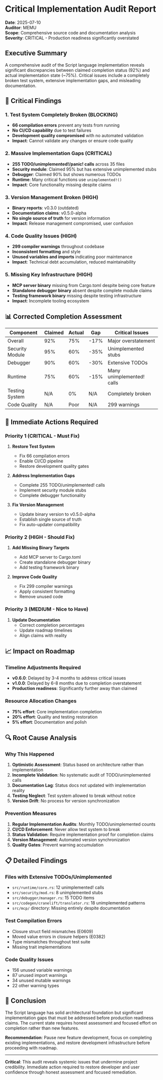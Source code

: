 # Critical Implementation Audit Report

**Date**: 2025-07-10  
**Auditor**: MEMU  
**Scope**: Comprehensive source code and documentation analysis  
**Severity**: CRITICAL - Production readiness significantly overstated

## Executive Summary

A comprehensive audit of the Script language implementation reveals significant discrepancies between claimed completion status (92%) and actual implementation state (~75%). Critical issues include a completely broken test system, extensive implementation gaps, and misleading documentation.

## 🚨 Critical Findings

### 1. Test System Completely Broken (BLOCKING)
- **66 compilation errors** prevent any tests from running
- **No CI/CD capability** due to test failures
- **Development quality compromised** with no automated validation
- **Impact**: Cannot validate any changes or ensure code quality

### 2. Massive Implementation Gaps (CRITICAL)
- **255 TODO/unimplemented!/panic! calls** across 35 files
- **Security module**: Claimed 95% but has extensive unimplemented stubs
- **Debugger**: Claimed 90% but shows numerous TODOs
- **Runtime**: Many critical functions use `unimplemented!()`
- **Impact**: Core functionality missing despite claims

### 3. Version Management Broken (HIGH)
- **Binary reports**: v0.3.0 (outdated)
- **Documentation claims**: v0.5.0-alpha  
- **No single source of truth** for version information
- **Impact**: Release management compromised, user confusion

### 4. Code Quality Issues (HIGH)
- **299 compiler warnings** throughout codebase
- **Inconsistent formatting** and style
- **Unused variables and imports** indicating poor maintenance
- **Impact**: Technical debt accumulation, reduced maintainability

### 5. Missing Key Infrastructure (HIGH)
- **MCP server binary** missing from Cargo.toml despite being core feature
- **Standalone debugger binary** absent despite complete module claims
- **Testing framework binary** missing despite testing infrastructure
- **Impact**: Incomplete tooling ecosystem

## 📊 Corrected Completion Assessment

| Component | Claimed | Actual | Gap | Critical Issues |
|-----------|---------|--------|-----|-----------------|
| Overall | 92% | 75% | -17% | Major overstatement |
| Security Module | 95% | 60% | -35% | Unimplemented stubs |
| Debugger | 90% | 60% | -30% | Extensive TODOs |
| Runtime | 75% | 60% | -15% | Many unimplemented! calls |
| Testing System | N/A | 0% | N/A | Completely broken |
| Code Quality | N/A | Poor | N/A | 299 warnings |

## 🎯 Immediate Actions Required

### Priority 1 (CRITICAL - Must Fix)
1. **Restore Test System**
   - Fix 66 compilation errors
   - Enable CI/CD pipeline
   - Restore development quality gates

2. **Address Implementation Gaps**
   - Complete 255 TODO/unimplemented! calls
   - Implement security module stubs
   - Complete debugger functionality

3. **Fix Version Management**
   - Update binary version to v0.5.0-alpha
   - Establish single source of truth
   - Fix auto-updater compatibility

### Priority 2 (HIGH - Should Fix)
1. **Add Missing Binary Targets**
   - Add MCP server to Cargo.toml
   - Create standalone debugger binary
   - Add testing framework binary

2. **Improve Code Quality**
   - Fix 299 compiler warnings
   - Apply consistent formatting
   - Remove unused code

### Priority 3 (MEDIUM - Nice to Have)
1. **Update Documentation**
   - Correct completion percentages
   - Update roadmap timelines
   - Align claims with reality

## 📈 Impact on Roadmap

### Timeline Adjustments Required
- **v0.6.0**: Delayed by 3-4 months to address critical issues
- **v1.0.0**: Delayed by 6-8 months due to completion overstatement
- **Production readiness**: Significantly further away than claimed

### Resource Allocation Changes
- **75% effort**: Core implementation completion
- **20% effort**: Quality and testing restoration  
- **5% effort**: Documentation and polish

## 🔍 Root Cause Analysis

### Why This Happened
1. **Optimistic Assessment**: Status based on architecture rather than implementation
2. **Incomplete Validation**: No systematic audit of TODO/unimplemented calls
3. **Documentation Lag**: Status docs not updated with implementation reality
4. **Testing Neglect**: Test system allowed to break without notice
5. **Version Drift**: No process for version synchronization

### Prevention Measures
1. **Regular Implementation Audits**: Monthly TODO/unimplemented counts
2. **CI/CD Enforcement**: Never allow test system to break
3. **Status Validation**: Require implementation proof for completion claims
4. **Version Management**: Automated version synchronization
5. **Quality Gates**: Prevent warning accumulation

## 📋 Detailed Findings

### Files with Extensive TODOs/Unimplemented
- `src/runtime/core.rs`: 12 unimplemented! calls
- `src/security/mod.rs`: 8 unimplemented stubs  
- `src/debugger/manager.rs`: 15 TODO items
- `src/codegen/cranelift/translator.rs`: 18 unimplemented patterns
- `src/mcp/` directory: Missing entirely despite documentation

### Test Compilation Errors
- Closure struct field mismatches (E0609)
- Moved value errors in closure helpers (E0382)
- Type mismatches throughout test suite
- Missing trait implementations

### Code Quality Issues
- 156 unused variable warnings
- 87 unused import warnings
- 34 unused mutable warnings
- 22 other warning types

## 🏁 Conclusion

The Script language has solid architectural foundation but significant implementation gaps that must be addressed before production readiness claims. The current state requires honest assessment and focused effort on completion rather than new features.

**Recommendation**: Pause new feature development, focus on completing existing implementations, and restore development infrastructure before proceeding with roadmap.

---

**Critical**: This audit reveals systemic issues that undermine project credibility. Immediate action required to restore developer and user confidence through honest assessment and focused remediation.